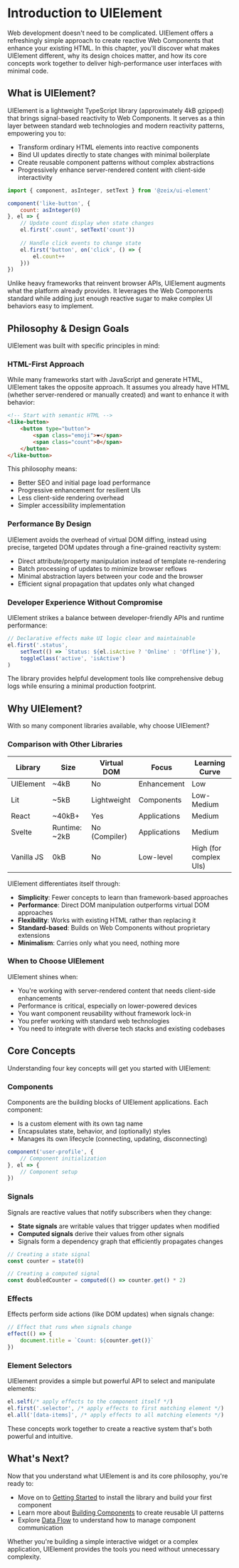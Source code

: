 # Introduction to UIElement

Web development doesn't need to be complicated. UIElement offers a refreshingly simple approach to create reactive Web Components that enhance your existing HTML. In this chapter, you'll discover what makes UIElement different, why its design choices matter, and how its core concepts work together to deliver high-performance user interfaces with minimal code.

## What is UIElement?

UIElement is a lightweight TypeScript library (approximately 4kB gzipped) that brings signal-based reactivity to Web Components. It serves as a thin layer between standard web technologies and modern reactivity patterns, empowering you to:

- Transform ordinary HTML elements into reactive components
- Bind UI updates directly to state changes with minimal boilerplate
- Create reusable component patterns without complex abstractions
- Progressively enhance server-rendered content with client-side interactivity

```js
import { component, asInteger, setText } from '@zeix/ui-element'

component('like-button', {
    count: asInteger(0)
}, el => {
    // Update count display when state changes
    el.first('.count', setText('count'))
    
    // Handle click events to change state
    el.first('button', on('click', () => {
        el.count++
    }))
})
```

Unlike heavy frameworks that reinvent browser APIs, UIElement augments what the platform already provides. It leverages the Web Components standard while adding just enough reactive sugar to make complex UI behaviors easy to implement.

## Philosophy & Design Goals

UIElement was built with specific principles in mind:

### HTML-First Approach

While many frameworks start with JavaScript and generate HTML, UIElement takes the opposite approach. It assumes you already have HTML (whether server-rendered or manually created) and want to enhance it with behavior:

```html
<!-- Start with semantic HTML -->
<like-button>
    <button type="button">
        <span class="emoji">❤️</span>
        <span class="count">0</span>
    </button>
</like-button>
```

This philosophy means:
- Better SEO and initial page load performance
- Progressive enhancement for resilient UIs
- Less client-side rendering overhead
- Simpler accessibility implementation

### Performance By Design

UIElement avoids the overhead of virtual DOM diffing, instead using precise, targeted DOM updates through a fine-grained reactivity system:

- Direct attribute/property manipulation instead of template re-rendering
- Batch processing of updates to minimize browser reflows
- Minimal abstraction layers between your code and the browser
- Efficient signal propagation that updates only what changed

### Developer Experience Without Compromise

UIElement strikes a balance between developer-friendly APIs and runtime performance:

```js
// Declarative effects make UI logic clear and maintainable
el.first('.status', 
    setText(() => `Status: ${el.isActive ? 'Online' : 'Offline'}`),
    toggleClass('active', 'isActive')
)
```

The library provides helpful development tools like comprehensive debug logs while ensuring a minimal production footprint.

## Why UIElement?

With so many component libraries available, why choose UIElement?

### Comparison with Other Libraries

| Library | Size | Virtual DOM | Focus | Learning Curve |
|---------|------|-------------|-------|---------------|
| UIElement | ~4kB | No | Enhancement | Low |
| Lit | ~5kB | Lightweight | Components | Low-Medium |
| React | ~40kB+ | Yes | Applications | Medium |
| Svelte | Runtime: ~2kB | No (Compiler) | Applications | Medium |
| Vanilla JS | 0kB | No | Low-level | High (for complex UIs) |

UIElement differentiates itself through:

- **Simplicity**: Fewer concepts to learn than framework-based approaches
- **Performance**: Direct DOM manipulation outperforms virtual DOM approaches
- **Flexibility**: Works with existing HTML rather than replacing it
- **Standard-based**: Builds on Web Components without proprietary extensions
- **Minimalism**: Carries only what you need, nothing more

### When to Choose UIElement

UIElement shines when:

- You're working with server-rendered content that needs client-side enhancements
- Performance is critical, especially on lower-powered devices
- You want component reusability without framework lock-in
- You prefer working with standard web technologies
- You need to integrate with diverse tech stacks and existing codebases

## Core Concepts

Understanding four key concepts will get you started with UIElement:

### Components

Components are the building blocks of UIElement applications. Each component:
- Is a custom element with its own tag name
- Encapsulates state, behavior, and (optionally) styles
- Manages its own lifecycle (connecting, updating, disconnecting)

```js
component('user-profile', {
    // Component initialization
}, el => {
    // Component setup
})
```

### Signals

Signals are reactive values that notify subscribers when they change:

- **State signals** are writable values that trigger updates when modified
- **Computed signals** derive their values from other signals
- Signals form a dependency graph that efficiently propagates changes

```js
// Creating a state signal
const counter = state(0)

// Creating a computed signal
const doubledCounter = computed(() => counter.get() * 2)
```

### Effects

Effects perform side actions (like DOM updates) when signals change:

```js
// Effect that runs when signals change
effect(() => {
    document.title = `Count: ${counter.get()}`
})
```

### Element Selectors

UIElement provides a simple but powerful API to select and manipulate elements:

```js
el.self(/* apply effects to the component itself */)
el.first('.selector', /* apply effects to first matching element */)
el.all('[data-items]', /* apply effects to all matching elements */)
```

These concepts work together to create a reactive system that's both powerful and intuitive.

## What's Next?

Now that you understand what UIElement is and its core philosophy, you're ready to:

- Move on to [Getting Started](./getting-started.html) to install the library and build your first component
- Learn more about [Building Components](./building-components.html) to create reusable UI patterns
- Explore [Data Flow](./data-flow.html) to understand how to manage component communication

Whether you're building a simple interactive widget or a complex application, UIElement provides the tools you need without unnecessary complexity.
